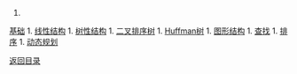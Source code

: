 1. 
[基础](Base.md)
1. 
[线性结构](liner.md)
1. 
[树性结构](tree.md)
1. 
[二叉排序树](BST.md)
1. 
[Huffman树](Huffman.md)
1. 
[图形结构](graph.md)
1. 
[查找](search.md)
1. 
[排序](sort.md)
1. 
[动态规划](dynamic.md)

[返回目录](../README.md)